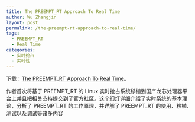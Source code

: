 ```yaml
---
title: The PREEMPT_RT Approach To Real Time
author: Wu Zhangjin
layout: post
permalink: /the-preempt-rt-approach-to-real-time/
tags:
  - PREEMPT_RT
  - Real Time
categories:
  - 实时抢占
  - 实时性
---
```


下载：[The PREEMPT_RT Approach To Real Time](/wp-content/uploads/2014/04/preempt_rt1.pdf)。

作者首次将基于 PREEMPT_RT 的 Linux 实时抢占系统移植到国产龙芯处理器平台上并且把相关支持提交到了官方社区。这个幻灯详细介绍了实时系统的基本理论，分析了 PREEMPT_RT 的工作原理，并详解了 PREEMPT_RT 的使用、移植、测试以及调试等诸多内容
